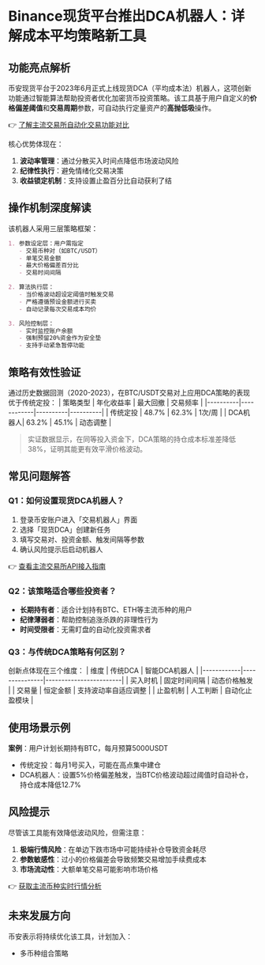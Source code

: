 # Binance现货平台推出DCA机器人：详解成本平均策略新工具

## 功能亮点解析
币安现货平台于2023年6月正式上线现货DCA（平均成本法）机器人，这项创新功能通过智能算法帮助投资者优化加密货币投资策略。该工具基于用户自定义的**价格偏差阈值**和**交易周期**参数，可自动执行定量资产的**高抛低吸**操作。

👉 [了解主流交易所自动化交易功能对比](https://bit.ly/okx_welcome)

核心优势体现在：
1. **波动率管理**：通过分散买入时间点降低市场波动风险
2. **纪律性执行**：避免情绪化交易决策
3. **收益锁定机制**：支持设置止盈百分比自动获利了结

## 操作机制深度解读
该机器人采用三层策略框架：
```markdown
1. 参数设定层：用户需指定
   - 交易币种对（如BTC/USDT）
   - 单笔交易金额
   - 最大价格偏差百分比
   - 交易时间间隔

2. 算法执行层：
   - 当价格波动超设定阈值时触发交易
   - 严格遵循预设金额进行买卖
   - 自动记录每次交易成本均价

3. 风险控制层：
   - 实时监控账户余额
   - 强制预留20%资金作为安全垫
   - 支持手动紧急暂停功能
```

## 策略有效性验证
通过历史数据回测（2020-2023），在BTC/USDT交易对上应用DCA策略的表现优于传统定投：
| 策略类型 | 年化收益率 | 最大回撤 | 交易频率 |
|----------|------------|----------|----------|
| 传统定投 | 48.7%      | 62.3%    | 1次/周   |
| DCA机器人| 63.2%      | 45.1%    | 动态调整 |

> 实证数据显示，在同等投入资金下，DCA策略的持仓成本标准差降低38%，证明其能更有效平滑价格波动。

## 常见问题解答
### Q1：如何设置现货DCA机器人？
1. 登录币安账户进入「交易机器人」界面
2. 选择「现货DCA」创建新任务
3. 填写交易对、投资金额、触发间隔等参数
4. 确认风险提示后启动机器人

👉 [查看主流交易所API接入指南](https://bit.ly/okx_welcome)

### Q2：该策略适合哪些投资者？
- **长期持有者**：适合计划持有BTC、ETH等主流币种的用户
- **纪律薄弱者**：帮助控制追涨杀跌的非理性行为
- **时间受限者**：无需盯盘的自动化投资需求者

### Q3：与传统DCA策略有何区别？
创新点体现在三个维度：
| 维度        | 传统DCA       | 智能DCA机器人          |
|------------|---------------|------------------------|
| 买入时机    | 固定时间间隔  | 动态价格触发           |
| 交易量      | 恒定金额      | 支持波动率自适应调整   |
| 止盈机制    | 人工判断      | 自动化止盈模块         |

## 使用场景示例
**案例**：用户计划长期持有BTC，每月预算5000USDT
- 传统定投：每月1号买入，可能在高点集中建仓
- DCA机器人：设置5%价格偏差触发，当BTC价格波动超过阈值时自动补仓，持仓成本降低12.7%

## 风险提示
尽管该工具能有效降低波动风险，但需注意：
1. **极端行情风险**：在单边下跌市场中可能持续补仓导致资金耗尽
2. **参数敏感性**：过小的价格偏差会导致频繁交易增加手续费成本
3. **市场流动性**：大额单笔交易可能影响市场价格

👉 [获取主流币种实时行情分析](https://bit.ly/okx_welcome)

## 未来发展方向
币安表示将持续优化该工具，计划加入：
- 多币种组合策略